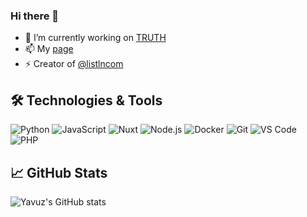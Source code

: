 ### Hi there 👋

- 🌱 I’m currently working on [TRUTH](https://truthnyc.com/)
- 📫 My [page](https://yavuzyildirim.substack.com/)
- ⚡ Creator of [@listlncom](https://listln.com/)

## 🛠️ Technologies & Tools

![Python](https://img.shields.io/badge/-Python-333333?style=flat&logo=python)
![JavaScript](https://img.shields.io/badge/-JavaScript-333333?style=flat&logo=javascript)
![Nuxt](https://img.shields.io/badge/-Nuxt-333333?style=flat&logo=nuxt.js)
![Node.js](https://img.shields.io/badge/-Node.js-333333?style=flat&logo=node.js)
![Docker](https://img.shields.io/badge/-Docker-333333?style=flat&logo=docker)
![Git](https://img.shields.io/badge/-Git-333333?style=flat&logo=git)
![VS Code](https://img.shields.io/badge/-VS%20Code-333333?style=flat&logo=visual-studio-code)
![PHP](https://img.shields.io/badge/-Php-333333?style=flat&logo=php)

## 📈 GitHub Stats

![Yavuz's GitHub stats](https://github-readme-stats.vercel.app/api?username=yavuz&show_icons=true)


<!--
**yavuz/yavuz** is a ✨ _special_ ✨ repository because its `README.md` (this file) appears on your GitHub profile.

Here are some ideas to get you started:

- 🌱 I’m currently learning ...
- 👯 I’m looking to collaborate on ...
- 🤔 I’m looking for help with ...
- 💬 Ask me about ...
- 📫 How to reach me: ...
- 😄 Pronouns: ...
- ⚡ Fun fact: ...
-->
